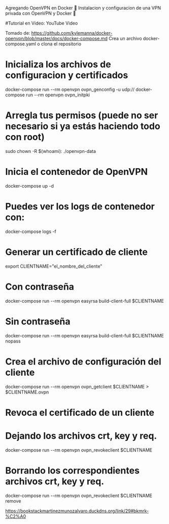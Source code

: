 Agregando OpenVPN en Docker 🐳
Instalacion y configuracion de una VPN privada con OpenVPN y Docker 🐳 

#Tutorial en Video: YouTube Video

Tomado de: https://github.com/kylemanna/docker-openvpn/blob/master/docs/docker-compose.md
Crea un archivo docker-compose.yaml o clona el repositorio
# Inicializa los archivos de configuracion y certificados

docker-compose run --rm openvpn ovpn_genconfig -u udp://<IP-DE-TU-SERVIDOR>
docker-compose run --rm openvpn ovpn_initpki

# Arregla tus permisos (puede no ser necesario si ya estás haciendo todo con root)

sudo chown -R $(whoami): ./openvpn-data

# Inicia el contenedor de OpenVPN

docker-compose up -d

# Puedes ver los logs de contenedor con:
 
docker-compose logs -f

# Generar un certificado de cliente

export CLIENTNAME="el_nombre_del_cliente"

# Con contraseña

docker-compose run --rm openvpn easyrsa build-client-full $CLIENTNAME

# Sin contraseña

docker-compose run --rm openvpn easyrsa build-client-full $CLIENTNAME nopass

# Crea el archivo de configuración del cliente

docker-compose run --rm openvpn ovpn_getclient $CLIENTNAME > $CLIENTNAME.ovpn

# Revoca el certificado de un cliente

# Dejando los archivos crt, key y req.
docker-compose run --rm openvpn ovpn_revokeclient $CLIENTNAME
# Borrando los correspondientes archivos crt, key y req.
docker-compose run --rm openvpn ovpn_revokeclient $CLIENTNAME remove

https://bookstackmartinezmunozalvaro.duckdns.org/link/29#bkmrk-%C2%A0
 
 
